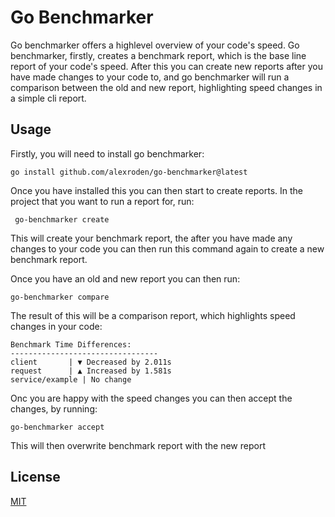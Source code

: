 # Go Benchmarker

Go benchmarker offers a highlevel overview of your code's speed. Go benchmarker, firstly, creates a benchmark report, which is the base line report of your code's speed. After this you can create new reports after you have made changes to your code to, and go benchmarker will run a comparison between the old and new report, highlighting speed changes in a simple cli report.

## Usage
Firstly, you will need to install go benchmarker:
```shell
go install github.com/alexroden/go-benchmarker@latest
```

Once you have installed this you can then start to create reports. In the project that you want to run a report for, run:
```shell
 go-benchmarker create
```
This will create your benchmark report, the after you have made any changes to your code you can then run this command again to create a new benchmark report.

Once you have an old and new report you can then run:
```shell
go-benchmarker compare

```
The result of this will be a comparison report, which highlights speed changes in your code:
```shell
Benchmark Time Differences:
---------------------------------
client       | ▼ Decreased by 2.011s
request      | ▲ Increased by 1.581s
service/example | No change
```
Onc you are happy with the speed changes you can then accept the changes, by running:
```shell
go-benchmarker accept
```
This will then overwrite benchmark report with the new report

## License
[MIT](https://choosealicense.com/licenses/mit/)